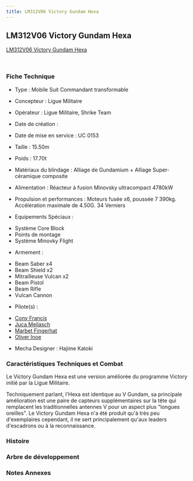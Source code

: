 ```yaml
---
title: LM312V06 Victory Gundam Hexa
---
```


LM312V06 Victory Gundam Hexa
----------------------------





[LM312V06 Victory Gundam Hexa](javascript:change_image_m('images/stories/saga/vgundam/mechas/ligue/lm312v06.png');)

 

### Fiche Technique


- Type : Mobile Suit Commandant transformable
  
- Concepteur : Ligue Militaire
  
- Opérateur : Ligue Militaire, Shrike Team
  
- Date de création : 
  
- Date de mise en service : UC 0153
  
- Taille : 15.50m
  
- Poids : 17.70t
  
- Matériaux du blindage : Alliage de Gundamium + Alliage Super-céramique composite
  
- Alimentation : Réacteur à fusion Minovsky ultracompact 4780kW
  
- Propulsion et performances : Moteurs fusée x6, poussée 7 390kg. Accélération maximale de 4.50G. 34 Verniers
  
- Equipements Spéciaux :


* Système Core Block
* Points de montage
* Système Minovky Flight


- Armement :


* Beam Saber x4
* Beam Shield x2
* Mitrailleuse Vulcan x2
* Beam Pistol
* Beam Rifle
* Vulcan Cannon


- Pilote(s) : 
* [Cony Francis](uc/victory-gundam/cony-francis.html)
* [Juca Meilasch](uc/victory-gundam/juca-meilasch.html)
* [Marbet Fingerhat](uc/victory-gundam/marbet-fingerhat.html)
* [Oliver Inoe](uc/victory-gundam/oliver-inoe.html)





- Mecha Designer : Hajime Katoki


### Caractéristiques Techniques et Combat


Le Victory Gundam Hexa est une version améliorée du programme Victory initié par la Ligue Militaire.


Techniquement parlant, l'Hexa est identique au V Gundam, sa principale amélioration est une paire de capteurs supplémentaires sur la tête qui remplacent les traditionnelles antennes V pour un aspect plus "longues oreilles".
Le Victory Gundam Hexa n'a été produit qu'à très peu d'exemplaires cependant, il ne sert principalement qu'aux leaders d'escadrons ou à la reconnaissance.


### Histoire


### Arbre de développement


### Notes Annexes




